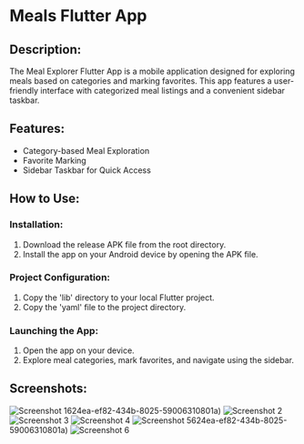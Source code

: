# Meals Flutter App

## Description:
The Meal Explorer Flutter App is a mobile application designed for exploring meals based on categories and marking favorites. This app features a user-friendly interface with categorized meal listings and a convenient sidebar taskbar.

## Features:
- Category-based Meal Exploration
- Favorite Marking
- Sidebar Taskbar for Quick Access

## How to Use:

### Installation:
1. Download the release APK file from the root directory.
2. Install the app on your Android device by opening the APK file.

### Project Configuration:
1. Copy the 'lib' directory to your local Flutter project.
2. Copy the 'yaml' file to the project directory.

### Launching the App:
1. Open the app on your device.
2. Explore meal categories, mark favorites, and navigate using the sidebar.

## Screenshots:
![Screenshot 1](https://github.com/GeekyVed/Meals_App/assets/121000404/8532d2e7-76c0-41bb-8172-0f60b5041e30)624ea-ef82-434b-8025-59006310801a)
![Screenshot 2](https://github.com/GeekyVed/Meals_App/assets/121000404/3e3c095d-5f39-4193-b68c-ffa02f85e8c7)
![Screenshot 3](https://github.com/GeekyVed/Meals_App/assets/121000404/ee9207ed-3263-495b-aa94-56d2668e010c)
![Screenshot 4](https://github.com/GeekyVed/Meals_App/assets/121000404/e02bbbba-7b72-4f82-9e3c-2d09b47254e0)
![Screenshot 5](https://github.com/GeekyVed/Meals_App/assets/121000404/8532d2e7-76c0-41bb-8172-0f60b5041e30)624ea-ef82-434b-8025-59006310801a)
![Screenshot 6](https://github.com/GeekyVed/Meals_App/assets/121000404/a587ac9f-66f9-42d7-8664-2cf6eb93c169)


